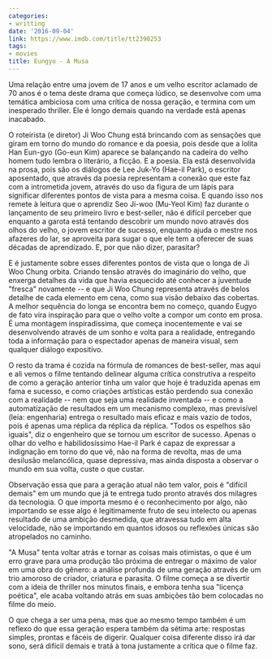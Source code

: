 ```yaml
---
categories:
- writting
date: '2016-09-04'
link: https://www.imdb.com/title/tt2390253
tags:
- movies
title: Eungyo - A Musa
---
```


Uma relação entre uma jovem de 17 anos e um velho escritor aclamado de 70 anos é o tema deste drama que começa lúdico, se desenvolve com uma temática ambiciosa com uma crítica de nossa geração, e termina com um inesperado thriller. Ele é longo demais quando na verdade está apenas inacabado.

O roteirista (e diretor) Ji Woo Chung está brincando com as sensações que giram em torno do mundo do romance e da poesia, pois desde que a lolita Han Eun-gyo (Go-eun Kim) aparece se balançando na cadeira do velho homem tudo lembra o literário, a ficção. E a poesia. Ela está desenvolvida na prosa, pois são os diálogos de Lee Juk-Yo (Hae-il Park), o escritor aposentado, que através da poesia representam a conexão que este faz com a intrometida jovem, através do uso da figura de um lápis para significar diferentes pontos de vista para a mesma coisa. E quando isso nos remete à leitura que o aprendiz Seo Ji-woo (Mu-Yeol Kim) faz durante o lançamento de seu primeiro livro e best-seller, não é difícil perceber que enquanto a garota está tentando descobrir um mundo novo através dos olhos do velho, o jovem escritor de sucesso, enquanto ajuda o mestre nos afazeres do lar, se aproveita para sugar o que ele tem a oferecer de suas décadas de aprendizado. E, por que não dizer, parasitar?

E é justamente sobre esses diferentes pontos de vista que o longa de Ji Woo Chung orbita. Criando tensão através do imaginário do velho, que enxerga detalhes da vida que havia esquecido até conhecer a juventude "fresca" novamente -- e que Ji Woo Chung representa através de belos detalhe de cada elemento em cena, como sua visão debaixo das cobertas. A melhor sequência do longa se encontra bem no começo, quando Eugyo de fato vira inspiração para que o velho volte a compor um conto em prosa. É uma montagem inspiradíssima, que começa inocentemente e vai se desenvolvendo através de um sonho e volta para a realidade, entregando toda a informação para o espectador apenas de maneira visual, sem qualquer diálogo expositivo.

O resto da trama é cozida na fórmula de romances de best-seller, mas aqui e ali vemos o filme tentando delinear alguma crítica construtiva a respeito de como a geração anterior tinha um valor que hoje é traduzida apenas em fama e sucesso, e como criações artísticas estão perdendo sua conexão com a realidade -- nem que seja uma realidade inventada -- e como a automatização de resultados em um mecanismo complexo, mas previsível (leia: engenharia) entrega o resultado mais eficaz e mais vazio de todos, pois é apenas uma réplica da réplica da réplica. "Todos os espelhos são iguais", diz o engenheiro que se tornou um escritor de sucesso. Apenas o olhar do velho e habilidosíssimo Hae-il Park é capaz de expressar a indignação em torno do que vê, não na forma de revolta, mas de uma desilusão melancólica, quase depressiva, mas ainda disposta a observar o mundo em sua volta, custe o que custar.

Observação essa que para a geração atual não tem valor, pois é "difícil demais" em um mundo que já te entrega tudo pronto através dos milagres da tecnologia. O que importa mesmo é o reconhecimento por algo, não importando se esse algo é legitimamente fruto de seu intelecto ou apenas resultado de uma ambição desmedida, que atravessa tudo em alta velocidade, não se importando em quantos idosos ou reflexões únicas são atropelados no caminho.

"A Musa" tenta voltar atrás e tornar as coisas mais otimistas, o que é um erro grave para uma produção tão próxima de entregar o máximo de valor em uma obra do gênero: a análise profunda de uma geração através de um trio amoroso de criador, criatura e parasita. O filme começa a se divertir com a ideia de thriller nos minutos finais, e embora tenha sua "licença poética", ele acaba voltando atrás em suas ambições tão bem colocadas no filme do meio.

O que chega a ser uma pena, mas que ao mesmo tempo também é um reflexo do que essa geração espera também da sétima arte: respostas simples, prontas e fáceis de digerir. Qualquer coisa diferente disso irá dar sono, será difícil demais e tratá à tona justamente a crítica que o filme faz.

